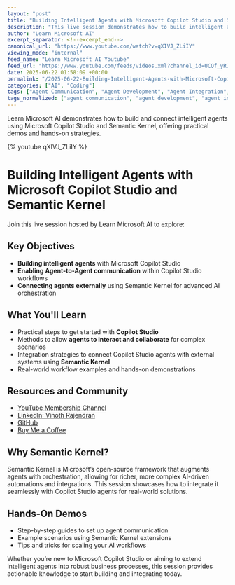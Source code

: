```yaml
---
layout: "post"
title: "Building Intelligent Agents with Microsoft Copilot Studio and Semantic Kernel"
description: "This live session demonstrates how to build intelligent agents using Microsoft Copilot Studio, enable agent-to-agent communication, and connect agents externally through Semantic Kernel for advanced AI orchestration. It provides practical insights and demos for developers working with Microsoft AI technologies to enhance and extend their agent-based solutions."
author: "Learn Microsoft AI"
excerpt_separator: <!--excerpt_end-->
canonical_url: "https://www.youtube.com/watch?v=qXIVJ_ZLiIY"
viewing_mode: "internal"
feed_name: "Learn Microsoft AI Youtube"
feed_url: "https://www.youtube.com/feeds/videos.xml?channel_id=UCQf_yRJpsfyEiWWpt1MZ6vA"
date: 2025-06-22 01:58:09 +00:00
permalink: "/2025-06-22-Building-Intelligent-Agents-with-Microsoft-Copilot-Studio-and-Semantic-Kernel.html"
categories: ["AI", "Coding"]
tags: ["Agent Communication", "Agent Development", "Agent Integration", "AI", "AI Hands On", "AI Orchestration", "Coding", "Copilot Studio", "Developer Tools", "Intelligent Agents", "Live Session", "Microsoft AI", "Microsoft Copilot", "Practical Demos", "Semantic Kernel", "Semantic Processing", "Videos", "Workflow Automation"]
tags_normalized: ["agent communication", "agent development", "agent integration", "ai", "ai hands on", "ai orchestration", "coding", "copilot studio", "developer tools", "intelligent agents", "live session", "microsoft ai", "microsoft copilot", "practical demos", "semantic kernel", "semantic processing", "videos", "workflow automation"]
---
```


Learn Microsoft AI demonstrates how to build and connect intelligent agents using Microsoft Copilot Studio and Semantic Kernel, offering practical demos and hands-on strategies.<!--excerpt_end-->

{% youtube qXIVJ_ZLiIY %}

# Building Intelligent Agents with Microsoft Copilot Studio and Semantic Kernel

Join this live session hosted by Learn Microsoft AI to explore:

## Key Objectives

- **Building intelligent agents** with Microsoft Copilot Studio
- **Enabling Agent-to-Agent communication** within Copilot Studio workflows
- **Connecting agents externally** using Semantic Kernel for advanced AI orchestration

## What You'll Learn

- Practical steps to get started with **Copilot Studio**
- Methods to allow **agents to interact and collaborate** for complex scenarios
- Integration strategies to connect Copilot Studio agents with external systems using **Semantic Kernel**
- Real-world workflow examples and hands-on demonstrations

## Resources and Community

- [YouTube Membership Channel](https://www.youtube.com/channel/UCQf_yRJpsfyEiWWpt1MZ6vA/join)
- [LinkedIn: Vinoth Rajendran](https://www.linkedin.com/in/rvinothrajendran/)
- [GitHub](https://github.com/rvinothrajendran)
- [Buy Me a Coffee](https://buymeacoffee.com/vinothrajendran)

## Why Semantic Kernel?

Semantic Kernel is Microsoft’s open-source framework that augments agents with orchestration, allowing for richer, more complex AI-driven automations and integrations. This session showcases how to integrate it seamlessly with Copilot Studio agents for real-world solutions.

## Hands-On Demos

- Step-by-step guides to set up agent communication
- Example scenarios using Semantic Kernel extensions
- Tips and tricks for scaling your AI workflows

Whether you’re new to Microsoft Copilot Studio or aiming to extend intelligent agents into robust business processes, this session provides actionable knowledge to start building and integrating today.

